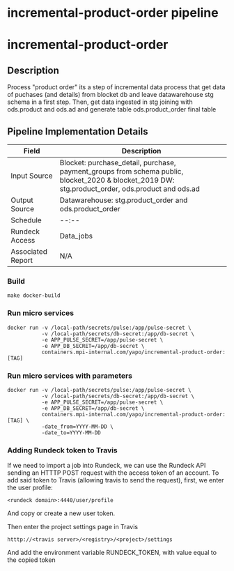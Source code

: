 # incremental-product-order pipeline 

# incremental-product-order

## Description

Process "product order" its a step of incremental data process that get data of puchases (and details) from blocket db and leave datawarehouse stg schema in a first step. Then, get data ingested in stg joining with ods.product and ods.ad and generate table ods.product_order final table

## Pipeline Implementation Details

|   Field           | Description                                                                |
|-------------------|----------------------------------------------------------------------------|
| Input Source      | Blocket: purchase_detail, purchase, payment_groups from schema public, blocket_2020 & blocket_2019 DW: stg.product_order, ods.product and ods.ad|
| Output Source     | Datawarehouse: stg.product_order and ods.product_order                  |
| Schedule          | --:--                                                                      |
| Rundeck Access    | Data_jobs          |
| Associated Report | N/A                        |


### Build
```
make docker-build
```

### Run micro services
```
docker run -v /local-path/secrets/pulse:/app/pulse-secret \
           -v /local-path/secrets/db-secret:/app/db-secret \
           -e APP_PULSE_SECRET=/app/pulse-secret \
           -e APP_DB_SECRET=/app/db-secret \
           containers.mpi-internal.com/yapo/incremental-product-order:[TAG]
```

### Run micro services with parameters

```
docker run -v /local-path/secrets/pulse:/app/pulse-secret \
           -v /local-path/secrets/db-secret:/app/db-secret \
           -e APP_PULSE_SECRET=/app/pulse-secret \
           -e APP_DB_SECRET=/app/db-secret \
           containers.mpi-internal.com/yapo/incremental-product-order:[TAG] \
           -date_from=YYYY-MM-DD \
           -date_to=YYYY-MM-DD
```

### Adding Rundeck token to Travis

If we need to import a job into Rundeck, we can use the Rundeck API
sending an HTTTP POST request with the access token of an account.
To add said token to Travis (allowing travis to send the request),
first, we enter the user profile:
```
<rundeck domain>:4440/user/profile
```
And copy or create a new user token.

Then enter the project settings page in Travis
```
htttp://<travis server>/<registry>/<project>/settings
```
And add the environment variable RUNDECK_TOKEN, with value equal
to the copied token
